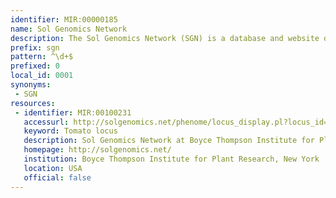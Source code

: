 ```yaml
---
identifier: MIR:00000185
name: Sol Genomics Network
description: The Sol Genomics Network (SGN) is a database and website dedicated to the genomic information of the nightshade family, which includes species such as tomato, potato, pepper, petunia and eggplant.
prefix: sgn
pattern: ^\d+$
prefixed: 0
local_id: 0001
synonyms:
 - SGN
resources:
 - identifier: MIR:00100231
   accessurl: http://solgenomics.net/phenome/locus_display.pl?locus_id=${lid}
   keyword: Tomato locus
   description: Sol Genomics Network at Boyce Thompson Institute for Plant Research
   homepage: http://solgenomics.net/
   institution: Boyce Thompson Institute for Plant Research, New York
   location: USA
   official: false
---
```

